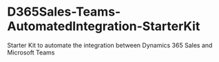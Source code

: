 # D365Sales-Teams-AutomatedIntegration-StarterKit
Starter Kit to automate the integration between Dynamics 365 Sales and Microsoft Teams
